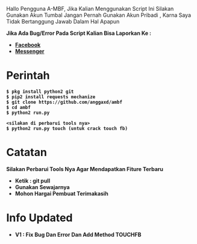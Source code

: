 Hallo Pengguna A-MBF, Jika Kalian Menggunakan Script Ini Silakan Gunakan Akun Tumbal Jangan Pernah Gunakan Akun Pribadi
, Karna Saya Tidak Bertanggung Jawab Dalam Hal Apapun<b/>

Jika Ada Bug/Error Pada Script Kalian Bisa Laporkan Ke :
* [Facebook](https://fb.me/gaaaarzxd)
* [Messenger](https://m.me/gaaaarzxd)

# Perintah
```
$ pkg install python2 git
$ pip2 install requests mechanize
$ git clone https://github.com/anggaxd/ambf
$ cd ambf
$ python2 run.py

<silakan di perbarui tools nya>
$ python2 run.py touch (untuk crack touch fb) 
```

# Catatan
Silakan Perbarui Tools Nya Agar Mendapatkan Fiture Terbaru
* Ketik : git pull
* Gunakan Sewajarnya
* Mohon Hargai Pembuat Terimakasih

# Info Updated
* V1 : Fix Bug Dan Error Dan Add Method TOUCHFB
